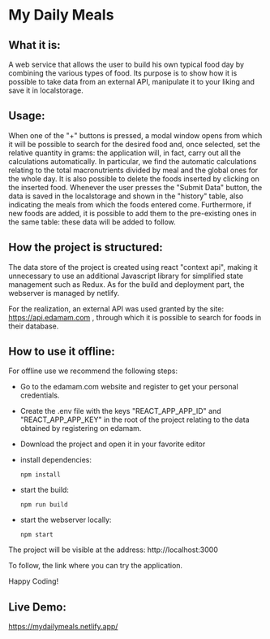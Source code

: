 # My Daily Meals

## What it is:
 
A web service that allows the user to build his own typical food day by combining the various types of food. Its purpose is to show how it is possible to take data from an external API, manipulate it to your liking and save it in localstorage.


## Usage:

When one of the "+" buttons is pressed, a modal window opens from which it will be possible to search for the desired food and, once selected, set the relative quantity in grams: the application will, in fact, carry out all the calculations automatically. 
In particular, we find the automatic calculations relating to the total macronutrients divided by meal and the global ones for the whole day.
It is also possible to delete the foods inserted by clicking on the inserted food.
Whenever the user presses the "Submit Data" button, the data is saved in the localstorage and shown in the "history" table, also indicating the meals from which the foods entered come. Furthermore, if new foods are added, it is possible to add them to the pre-existing ones in the same table: these data will be added to follow.



## How the project is structured:
The data store of the project is created using react "context api", making it unnecessary to use an additional Javascript library for simplified state management such as Redux. As for the build and deployment part, the webserver is managed by netlify.
 
For the realization, an external API was used granted by the site: https://api.edamam.com , through which it is possible to search for foods in their database.

 

## How to use it offline:

For offline use we recommend the following steps:

* Go to the edamam.com website and register to get your personal credentials.

* Create the .env file with the keys "REACT_APP_APP_ID" and "REACT_APP_APP_KEY" in the root of the project relating to the data obtained by registering on edamam.

* Download the project and open it in your favorite editor


* install dependencies: 
  ```
  npm install
  ```
* start the build: 
  ```
  npm run build
  ```
* start the webserver locally:
  ```
  npm start
  ```

The project will be visible at the address:
http://localhost:3000

To follow, the link where you can try the application.

Happy Coding!

## Live Demo:

https://mydailymeals.netlify.app/
